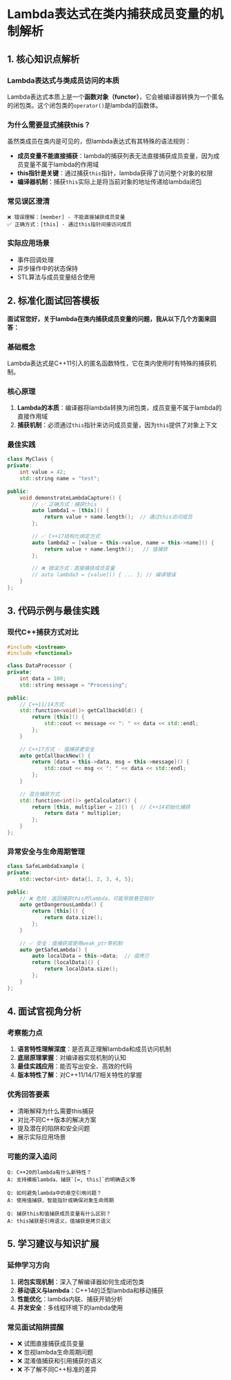 

# Lambda表达式在类内捕获成员变量的机制解析
## 1. 核心知识点解析
### Lambda表达式与类成员访问的本质
Lambda表达式本质上是一个**函数对象（functor）**，它会被编译器转换为一个匿名的闭包类。这个闭包类的`operator()`是lambda的函数体。

### 为什么需要显式捕获this？
虽然类成员在类内是可见的，但lambda表达式有其特殊的语法规则：
- **成员变量不能直接捕获**：lambda的捕获列表无法直接捕获成员变量，因为成员变量不属于lambda的作用域
- **this指针是关键**：通过捕获`this`指针，lambda获得了访问整个对象的权限
- **编译器机制**：捕获`this`实际上是将当前对象的地址传递给lambda闭包

### 常见误区澄清
```
❌ 错误理解：[member] - 不能直接捕获成员变量
✅ 正确方式：[this] - 通过this指针间接访问成员
```

### 实际应用场景
- 事件回调处理
- 异步操作中的状态保持
- STL算法与成员变量结合使用

## 2. 标准化面试回答模板

**面试官您好，关于lambda在类内捕获成员变量的问题，我从以下几个方面来回答：**

### 基础概念
Lambda表达式是C++11引入的匿名函数特性，它在类内使用时有特殊的捕获机制。

### 核心原理
1. **Lambda的本质**：编译器将lambda转换为闭包类，成员变量不属于lambda的直接作用域
2. **捕获机制**：必须通过`this`指针来访问成员变量，因为`this`提供了对象上下文

### 最佳实践
```cpp
class MyClass {
private:
    int value = 42;
    std::string name = "test";
    
public:
    void demonstrateLambdaCapture() {
        // ✅ 正确方式：捕获this
        auto lambda1 = [this]() {
            return value + name.length();  // 通过this访问成员
        };
        
        // ✅ C++17结构化绑定方式
        auto lambda2 = [value = this->value, name = this->name]() {
            return value + name.length();   // 值捕获
        };
        
        // ❌ 错误方式：直接捕获成员变量
        // auto lambda3 = [value]() { ... }; // 编译错误
    }
};
```

## 3. 代码示例与最佳实践

### 现代C++捕获方式对比

```cpp
#include <iostream>
#include <functional>

class DataProcessor {
private:
    int data = 100;
    std::string message = "Processing";
    
public:
    // C++11/14方式
    std::function<void()> getCallbackOld() {
        return [this]() {
            std::cout << message << ": " << data << std::endl;
        };
    }
    
    // C++17方式 - 值捕获更安全
    auto getCallbackNew() {
        return [data = this->data, msg = this->message]() {
            std::cout << msg << ": " << data << std::endl;
        };
    }
    
    // 混合捕获方式
    std::function<int()> getCalculator() {
        return [this, multiplier = 2]() {  // C++14初始化捕获
            return data * multiplier;
        };
    }
};
```

### 异常安全与生命周期管理

```cpp
class SafeLambdaExample {
private:
    std::vector<int> data{1, 2, 3, 4, 5};
    
public:
    // ❌ 危险：返回捕获this的lambda，可能导致悬空指针
    auto getDangerousLambda() {
        return [this]() {
            return data.size();
        };
    }
    
    // ✅ 安全：值捕获或使用weak_ptr等机制
    auto getSafeLambda() {
        auto localData = this->data;  // 值拷贝
        return [localData]() {
            return localData.size();
        };
    }
};
```

## 4. 面试官视角分析

### 考察能力点
1. **语言特性理解深度**：是否真正理解lambda和成员访问机制
2. **底层原理掌握**：对编译器实现机制的认知
3. **最佳实践应用**：能否写出安全、高效的代码
4. **版本特性了解**：对C++11/14/17相关特性的掌握

### 优秀回答要素
- 清晰解释为什么需要this捕获
- 对比不同C++版本的解决方案
- 提及潜在的陷阱和安全问题
- 展示实际应用场景

### 可能的深入追问
```
Q: C++20的lambda有什么新特性？
A: 支持模板lambda、捕获`[=, this]`的明确语义等

Q: 如何避免lambda中的悬空引用问题？
A: 使用值捕获、智能指针或确保对象生命周期

Q: 捕获this和值捕获成员变量有什么区别？
A: this捕获是引用语义，值捕获是拷贝语义
```

## 5. 学习建议与知识扩展

### 延伸学习方向
1. **闭包实现机制**：深入了解编译器如何生成闭包类
2. **移动语义与lambda**：C++14的泛型lambda和移动捕获
3. **性能优化**：lambda内联、捕获开销分析
4. **并发安全**：多线程环境下的lambda使用

### 常见面试陷阱提醒
- ❌ 试图直接捕获成员变量
- ❌ 忽视lambda生命周期问题
- ❌ 混淆值捕获和引用捕获的语义
- ❌ 不了解不同C++标准的差异
